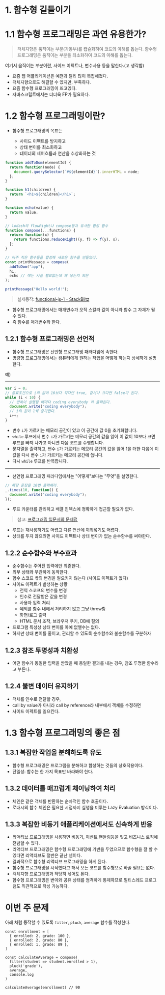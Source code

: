# 1. 함수형 길들이기

# 1.1 함수형 프로그래밍은 과연 유용한가?

> 객체지향은 움직이는 부분(가동부)를 캡슐화하여 코드의 이해를 돕는다. 함수형 프로그래밍은 움직이는 부분을 최소화하여 코드의 이해를 돕는다.

여기서 움직이는 부분이란, 사이드 이펙트나, 변수사용 등을 말한다.(고 생각함)

- 요즘 웹 어플리케이션은 예전과 달리 많이 복잡해졌다.
- 객체지향으로도 해결할 수 있지만, 부족하다.
- 요즘 함수형 프로그래밍이 뜨고있다.
- 자바스크립트에서는 더더욱 FP가 필요하다.

# 1.2 함수형 프로그래밍이란?

- 함수형 프로그래밍의 목표는

  - 사이드 이펙트를 방지하고
  - 상태 변이를 최소화하고
  - 데이터의 제어흐름과 연산을 추상화하는 것

```javascript
function addToDom(elementId) {
  return function(node) {
    document.querySelector(`#${elementId}`).innerHTML = node;
  };
}

function h1(children) {
  return `<h1>${children}</h1>`;
}

function echo(value) {
  return value;
}

// lodash의 flowRight나 compose등과 유사한 합성 함수
function compose(...functions) {
  return function(x) {
    return functions.reduceRight((y, f) => f(y), x);
  };
}

// 아주 작은 함수들을 합성해 새로운 함수를 만들었다.
const printMessage = compose(
  addToDom("app"),
  h1,
  echo // 얘는 사실 필요없는데 왜 넣는지 의문
);

printMessage("Hello world!");
```

> 실제동작: [functional-js-1 - StackBlitz](https://stackblitz.com/edit/functional-js-1)

- 함수형 프로그래밍에서는 매개변수가 오직 스칼라 값이 아니라 함수 그 자체가 될 수 있다.
- 즉 함수를 매개변수화 한다.

## 1.2.1 함수형 프로그래밍은 선언적

- 함수형 프로그래밍은 선언형 프로그래밍 패러다임에 속한다.
- 명령형 프로그래밍에서는 컴퓨터에게 원하는 작업을 어떻게 하는지 상세하게 설명한다.

예)

---

```javascript
var i = 0;
// 종료조건으로 i의 값이 10보다 작다면 true, 같거나 크다면 false가 된다.
while (i < 10) {
  // 반복이 실행될 때마다 coding everybody 이 출력된다.
  document.write("coding everybody");
  // i의 값이 1씩 증가한다.
  i++;
}
```

- 변수 `i`가 가르키는 메모리 공간이 있고 이 공간에 값 0을 초기화합니다.
- `while` 루프에서 변수 `i`가 가르키는 메모리 공간의 값을 읽어 이 값이 10보다 크면 루프를 빠져 나가고 아니면 다음 코드를 수행합니다.
- 문자열을 출력하고, 변수 `i`가 가르키는 메모리 공간의 값을 읽어 1을 더한 다음에 이 값을 다시 변수 `i`가 가르키는 메모리 공간에 씁니다.
- 다시 `while` 루프를 반복합니다.

---

- 선언형 프로그래밍 패러다임에서는 "어떻게"보다는 "무엇"을 설명한다.

```javascript
// 해당 문장을 10번 출력해라.
_.times(10, function() {
  document.write("coding everybody");
});
```

- 루프 카운터를 관리하고 배열 인덱스에 정확하게 접근할 필요가 없다.

> 참고: [프로그래밍 입문서의 문제점](https://kwangyulseo.com/2015/06/24/%ED%94%84%EB%A1%9C%EA%B7%B8%EB%9E%98%EB%B0%8D-%EC%9E%85%EB%AC%B8%EC%84%9C%EC%9D%98-%EB%AC%B8%EC%A0%9C%EC%A0%90/)

- 루프는 재사용하기도 어렵고 다른 연산에 끼워넣기도 어렵다.
- 상태를 두지 않으려면 사이드 이펙트나 상태 변이가 없는 순수함수를 써야한다.

## 1.2.2 순수함수와 부수효과

- 순수함수는 주어진 입력에만 의존한다.
- 외부 상태와 무관하게 동작한다.
- 함수 스코프 밖의 변경을 일으키지 않는다 (사이드 이펙트가 없다)
- 사이드 이펙트가 발생하는 상황
  - 전역 스코프의 변수를 변경
  - 인수로 전달받은 값을 변경
  - 사용자 입력 처리
  - 예외를 함수 내에서 처리하지 않고 그냥 throw함
  - 화면/로그 출력
  - HTML 문서 조작, 브라우저 쿠키, DB에 질의
- 프로그램 특성상 상태 변이를 아예 없앨수는 없다.
- 하지만 상태 변이를 줄이고, 관리할 수 있도록 순수함수와 불순함수를 구분하자

## 1.2.3 참조 투명성과 치환성

- 어떤 함수가 동일한 입력을 받았을 때 동일한 결과를 내는 경우, 참조 투명한 함수라고 부른다.

## 1.2.4 불변 데이터 유지하기

- 객체를 인수로 전달할 경우,
- call by value가 아니라 call by reference라 내부에서 객체를 수정하면
- 사이드 이펙트를 일으킨다.

# 1.3 함수형 프로그래밍의 좋은 점

## 1.3.1 복잡한 작업을 분해하도록 유도

- 함수형 프로그래밍은 프로그램을 분해하고 합성하는 것들의 상호작용이다.
- 단일성: 함수는 한 가지 목표만 바라봐야 한다.

## 1.3.2 데이터를 매끄럽게 체이닝하여 처리

- 체인은 같은 객체를 반환하는 순차적인 함수 호출이다.
- 로대시의 함수 체인은 필요한 시점까지 실행을 미루는 Lazy Evaluation 방식이다.

## 1.3.3 복잡한 비동기 애플리케이션에서도 신속하게 반응

- 리액티브 프로그래밍을 사용하면 비동기, 이벤트 핸들링등을 잊고 비즈니스 로직에 전념할 수 있다.
- 리액티브 프로그래밍은 함수형 프로그래밍에 기반을 두었으므로 함수형을 잘 할 수 있다면 리액티브도 절반은 끝난 셈이다.
- 결과적으로 함수형 리액티브 프로그래밍을 하게 된다.
- 함수형 프로그래밍을 시작했다고 해서 모든 코드를 함수형으로 바꿀 필요는 없다.
- 객체지향 프로그래밍과 적당히 섞어도 된다.
- 함수형 프로그래밍은 변이와 공유 상태를 엄격하게 통제하므로 멀티스레드 프로그램도 직관적으로 작성 가능하다.

# 이번 주 문제

아래 처럼 동작할 수 있도록 `filter`, `pluck`, `average` 함수를 작성한다.

    const enrollment = [
      { enrolled: 2, grade: 100 },
      { enrolled: 2, grade: 80 },
      { enrolled: 1, grade: 89 },
    ]

    const calculateAverage = compose(
      filter(student => student.enrolled > 1),
      pluck('grade'),
      average,
      console.log
    )

    calculateAverage(enrollment) // 90
